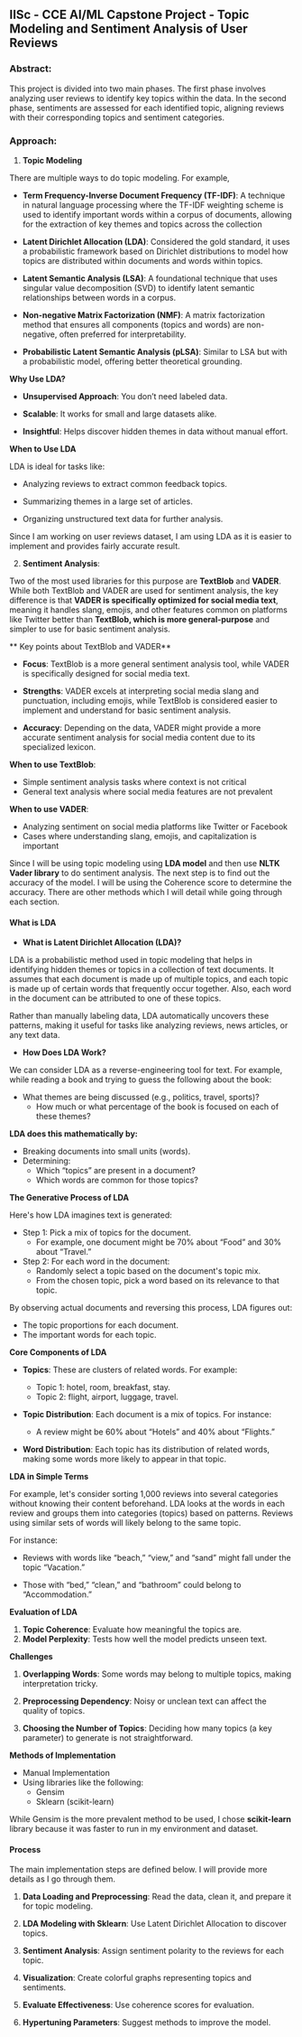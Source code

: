 ## **IISc - CCE AI/ML Capstone Project - Topic Modeling and Sentiment Analysis of User Reviews**

### **Abstract:**

This project is divided into two main phases. The first phase involves analyzing user reviews to identify key topics within the data. In the second phase, sentiments are assessed for each identified topic, aligning reviews with their corresponding topics and sentiment categories. 

### **Approach:**

1. **Topic Modeling**

There are multiple ways to do topic modeling. For example, 

* **Term Frequency-Inverse Document Frequency (TF-IDF)**: A technique in natural language processing where the TF-IDF weighting scheme is used to identify important words within a corpus of documents, allowing for the extraction of key themes and topics across the collection

* **Latent Dirichlet Allocation (LDA)**: Considered the gold standard, it uses a probabilistic framework based on Dirichlet distributions to model how topics are distributed within documents and words within topics.

* **Latent Semantic Analysis (LSA)**: A foundational technique that uses singular value decomposition (SVD) to identify latent semantic relationships between words in a corpus.

* **Non-negative Matrix Factorization (NMF)**: A matrix factorization method that ensures all components (topics and words) are non-negative, often preferred for interpretability.

* **Probabilistic Latent Semantic Analysis (pLSA)**: Similar to LSA but with a probabilistic model, offering better theoretical grounding.


**Why Use LDA?**

* **Unsupervised Approach**: You don’t need labeled data.

* **Scalable**: It works for small and large datasets alike.

* **Insightful**: Helps discover hidden themes in data without manual effort.

**When to Use LDA**

LDA is ideal for tasks like:
* Analyzing reviews to extract common feedback topics.

* Summarizing themes in a large set of articles.

* Organizing unstructured text data for further analysis.

Since I am working on user reviews dataset, I am using LDA as it is easier to implement and provides fairly accurate result.


2. **Sentiment Analysis**:

Two of the most used libraries for this purpose are **TextBlob** and **VADER**.
While both TextBlob and VADER are used for sentiment analysis, the key difference is that **VADER is specifically optimized for social media text**, meaning it handles slang, emojis, and other features common on platforms like Twitter better than **TextBlob, which is more general-purpose** and simpler to use for basic sentiment analysis. 

** Key points about TextBlob and VADER**
* **Focus**:
TextBlob is a more general sentiment analysis tool, while VADER is specifically designed for social media text.

* **Strengths**:
VADER excels at interpreting social media slang and punctuation, including emojis, while TextBlob is considered easier to implement and understand for basic sentiment analysis.

* **Accuracy**:
Depending on the data, VADER might provide a more accurate sentiment analysis for social media content due to its specialized lexicon. 

**When to use TextBlob**: 
  * Simple sentiment analysis tasks where context is not critical 
  * General text analysis where social media features are not prevalent 

**When to use VADER**:

  * Analyzing sentiment on social media platforms like Twitter or Facebook
  * Cases where understanding slang, emojis, and capitalization is important


Since I will be using topic modeling using **LDA model** and then use **NLTK Vader library** to do sentiment analysis. The next step is to find out the accuracy of the model. I will be using the Coherence score to determine the accuracy. There are other methods which I will detail while going through each section.

#### **What is LDA**

* **What is Latent Dirichlet Allocation (LDA)?**

LDA is a probabilistic method used in topic modeling that helps in identifying hidden themes or topics in a collection of text documents. It assumes that each document is made up of multiple topics, and each topic is made up of certain words that frequently occur together. Also, each word in the document can be attributed to one of these topics.

Rather than manually labeling data, LDA automatically uncovers these patterns, making it useful for tasks like analyzing reviews, news articles, or any text data.

* **How Does LDA Work?**

We can consider LDA as a reverse-engineering tool for text. For example, while reading a book and trying to guess the following about the book:
  * What themes are being discussed (e.g., politics, travel, sports)?
	*	How much or what percentage of the book is focused on each of these themes?

**LDA does this mathematically by:**

* Breaking documents into small units (words).
* Determining:
  * Which “topics” are present in a document?
  * Which words are common for those topics?

**The Generative Process of LDA**

Here's how LDA imagines text is generated:
* Step 1: Pick a mix of topics for the document.
  * For example, one document might be 70% about “Food” and 30% about “Travel.”
* Step 2: For each word in the document:
  * Randomly select a topic based on the document's topic mix.
  * From the chosen topic, pick a word based on its relevance to that topic.

By observing actual documents and reversing this process, LDA figures out:

* The topic proportions for each document.
* The important words for each topic.

**Core Components of LDA**

* **Topics**: These are clusters of related words. For example:
  * Topic 1: hotel, room, breakfast, stay.
  * Topic 2: flight, airport, luggage, travel.

* **Topic Distribution**: Each document is a mix of topics. For instance:
  * A review might be 60% about “Hotels” and 40% about “Flights.”

* **Word Distribution**: Each topic has its distribution of related words, making some words more likely to appear in that topic.

**LDA in Simple Terms**

For example, let's consider sorting 1,000 reviews into several categories without knowing their content beforehand. LDA looks at the words in each review and groups them into categories (topics) based on patterns. Reviews using similar sets of words will likely belong to the same topic.

For instance:

* Reviews with words like “beach,” “view,” and “sand” might fall under the topic “Vacation.”

* Those with “bed,” “clean,” and “bathroom” could belong to “Accommodation.”

**Evaluation of LDA**

1. **Topic Coherence**: Evaluate how meaningful the topics are.
2. **Model Perplexity**: Tests how well the model predicts unseen text.


**Challenges**

1. **Overlapping Words**: Some words may belong to multiple topics, making interpretation tricky.

2. **Preprocessing Dependency**: Noisy or unclean text can affect the quality of topics.

3. **Choosing the Number of Topics**: Deciding how many topics (a key parameter) to generate is not straightforward.

**Methods of Implementation**

* Manual Implementation
* Using libraries like the following:
  * Gensim
  * Sklearn (scikit-learn)

While Gensim is the more prevalent method to be used, I chose **scikit-learn** library because it was faster to run in my environment and dataset.

#### **Process**
The main implementation steps are defined below. I will provide more details as I go through them.

1. **Data Loading and Preprocessing**: Read the data, clean it, and prepare it for topic modeling.

2. **LDA Modeling with Sklearn**: Use Latent Dirichlet Allocation to discover topics.

3. **Sentiment Analysis**: Assign sentiment polarity to the reviews for each topic.

4. **Visualization**: Create colorful graphs representing topics and sentiments.

5. **Evaluate Effectiveness**: Use coherence scores for evaluation.

6. **Hypertuning Parameters**: Suggest methods to improve the model.
